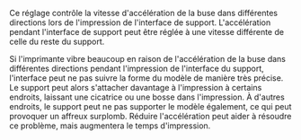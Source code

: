 Ce réglage contrôle la vitesse d'accélération de la buse dans différentes directions lors de l'impression de l'interface de support. L'accélération pendant l'interface de support peut être réglée à une vitesse différente de celle du reste du support.

Si l'imprimante vibre beaucoup en raison de l'accélération de la buse dans différentes directions pendant l'impression de l'interface du support, l'interface peut ne pas suivre la forme du modèle de manière très précise. Le support peut alors s'attacher davantage à l'impression à certains endroits, laissant une cicatrice ou une bosse dans l'impression. À d'autres endroits, le support peut ne pas supporter le modèle également, ce qui peut provoquer un affreux surplomb. Réduire l'accélération peut aider à résoudre ce problème, mais augmentera le temps d'impression.
